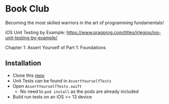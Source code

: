 # Book Club

Becoming the most skilled warriors in the art of programming fundamentals!

iOS Unit Testing by Example: https://www.pragprog.com/titles/jrlegios/ios-unit-testing-by-example/

Chapter 1: Assert Yourself of Part 1: Foundations

## Installation

* Clone this [repo](https://github.com/qfarenwald/AssertYourself)
* Unit Tests can be found in `AssertYourselfTests` 
* Open `AssertYourselfTests.swift` 
    * No need to `pod install` as the pods are already included
* Build run tests on an iOS >= 13 device

